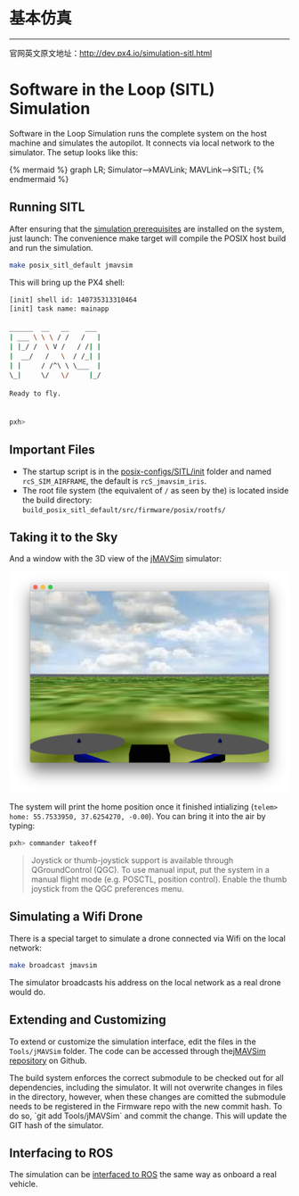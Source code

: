 # 基本仿真
---
官网英文原文地址：http://dev.px4.io/simulation-sitl.html
# Software in the Loop (SITL) Simulation

Software in the Loop Simulation runs the complete system on the host machine and simulates the autopilot. It connects via local network to the simulator. The setup looks like this:

{% mermaid %}
graph LR;
  Simulator-->MAVLink;
  MAVLink-->SITL;
{% endmermaid %}
## Running SITL

After ensuring that the [simulation prerequisites](../1_Getting-Started/install_toolchain.md) are installed on the system, just launch: The convenience make target will compile the POSIX host build and run the simulation.

<div class="host-code"></div>

```sh
make posix_sitl_default jmavsim
```

This will bring up the PX4 shell:

```sh
[init] shell id: 140735313310464
[init] task name: mainapp

______  __   __    ___ 
| ___ \ \ \ / /   /   |
| |_/ /  \ V /   / /| |
|  __/   /   \  / /_| |
| |     / /^\ \ \___  |
\_|     \/   \/     |_/

Ready to fly.


pxh>
```

## Important Files

- The startup script is in the [posix-configs/SITL/init](https://github.com/PX4/Firmware/tree/master/posix-configs/SITL/init) folder and named `rcS_SIM_AIRFRAME`, the default is `rcS_jmavsim_iris`.
- The root file system (the equivalent of `/` as seen by the) is located inside the build directory: `build_posix_sitl_default/src/firmware/posix/rootfs/`

## Taking it to the Sky

And a window with the 3D view of the [jMAVSim](http://github.com/PX4/jMAVSim.git) simulator:

 ![jmavsim](../pictures/sim\jmavsim.png)

The system will print the home position once it finished intializing (`telem> home: 55.7533950, 37.6254270, -0.00`). You can bring it into the air by typing:

```sh
pxh> commander takeoff
```

> <aside class="tip">
> Joystick or thumb-joystick support is available through QGroundControl (QGC). To use manual input, put the system in a manual flight mode (e.g. POSCTL, position control). Enable the thumb joystick from the QGC preferences menu.
> </aside>
>

## Simulating a Wifi Drone

There is a special target to simulate a drone connected via Wifi on the local network:

<div class="host-code"></div>

```sh
make broadcast jmavsim
```

The simulator broadcasts his address on the local network as a real drone would do.

## Extending and Customizing

To extend or customize the simulation interface, edit the files in the `Tools/jMAVSim` folder. The code can be accessed through the[jMAVSim repository](https://github.com/px4/jMAVSim) on Github.

<aside class="note">
The build system enforces the correct submodule to be checked out for all dependencies, including the simulator. It will not overwrite changes in files in the directory, however, when these changes are comitted the submodule needs to be registered in the Firmware repo with the new commit hash. To do so, `git add Tools/jMAVSim` and commit the change. This will update the GIT hash of the simulator.
</aside>

## Interfacing to ROS

The simulation can be [interfaced to ROS](../4_Simulation/interfacingto_ros.md) the same way as onboard a real vehicle.